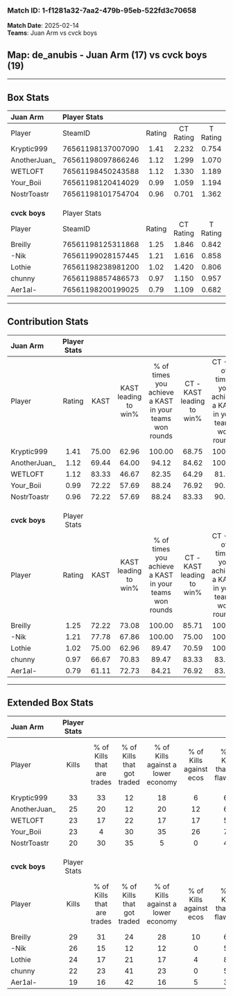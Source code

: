 ### Match ID: 1-f1281a32-7aa2-479b-95eb-522fd3c70658  
**Match Date**: 2025-02-14  
**Teams**: Juan Arm vs cvck boys  

## **Map**: de_anubis - Juan Arm (17) vs cvck boys (19)  
---  

## Box Stats  

| **Juan Arm**  | Player Stats      |        |           |          |       |      |       |         |        |      |     |
| :- | :- | :-: | :-: | :-: | :-: | :-: | :-: | :-: | :-: | :-: | :-: |
| Player        | SteamID           | Rating | CT Rating | T Rating | KAST  | ADR  | Kills | Assists | Deaths | K/D  | HS% |
| Kryptic999    | 76561198137007090 |  1.41  |   2.232   |  0.754   | 75.00 | 98.6 |  33   |   13    |   23   | 1.43 | 60  |
| AnotherJuan_  | 76561198097866246 |  1.12  |   1.299   |  1.070   | 69.44 | 77.8 |  25   |   12    |   22   | 1.14 | 40  |
| WETLOFT       | 76561198450243588 |  1.12  |   1.330   |  1.189   | 83.33 | 61.0 |  23   |   12    |   22   | 1.05 | 39  |
| Your_Boii     | 76561198120414029 |  0.99  |   1.059   |  1.194   | 72.22 | 73.3 |  23   |   11    |   28   | 0.82 | 34  |
| NostrToastr   | 76561198101754704 |  0.96  |   0.701   |  1.362   | 72.22 | 73.6 |  20   |    8    |   25   | 0.80 | 55  |
|               |                   |        |           |          |       |      |       |         |        |      |     |
|               |                   |        |           |          |       |      |       |         |        |      |     |
|               |                   |        |           |          |       |      |       |         |        |      |     |
| **cvck boys** | Player Stats      |        |           |          |       |      |       |         |        |      |     |
| Player        | SteamID           | Rating | CT Rating | T Rating | KAST  | ADR  | Kills | Assists | Deaths | K/D  | HS% |
| Breilly       | 76561198125311868 |  1.25  |   1.846   |  0.842   | 72.22 | 85.5 |  29   |    8    |   22   | 1.32 | 34  |
| -Nik          | 76561199028157445 |  1.21  |   1.616   |  0.858   | 77.78 | 81.7 |  26   |   12    |   23   | 1.13 | 23  |
| Lothie        | 76561198238981200 |  1.02  |   1.420   |  0.806   | 75.00 | 60.7 |  24   |    4    |   25   | 0.96 | 33  |
| chunny        | 76561198857486573 |  0.97  |   1.150   |  0.957   | 66.67 | 73.1 |  22   |   11    |   25   | 0.88 | 59  |
| Aer1al-       | 76561198200199025 |  0.79  |   1.109   |  0.682   | 61.11 | 69.7 |  19   |   12    |   29   | 0.66 | 52  |
---  

## Contribution Stats  

| **Juan Arm**  | Player Stats |       |                      |                                                        |                           |                                                             |                          |                                                            |
| :- | :-: | :-: | :-: | :-: | :-: | :-: | :-: | :-: |
| Player        |    Rating    | KAST  | KAST leading to win% | % of times you achieve a KAST in your teams won rounds | CT - KAST leading to win% | CT - % of times you achieve a KAST in your teams won rounds | T - KAST leading to win% | T - % of times you achieve a KAST in your teams won rounds |
| Kryptic999    |     1.41     | 75.00 |        62.96         |                         100.00                         |           68.75           |                           100.00                            |          54.55           |                           100.00                           |
| AnotherJuan_  |     1.12     | 69.44 |        64.00         |                         94.12                          |           84.62           |                           100.00                            |          41.67           |                           83.33                            |
| WETLOFT       |     1.12     | 83.33 |        46.67         |                         82.35                          |           64.29           |                            81.82                            |          31.25           |                           83.33                            |
| Your_Boii     |     0.99     | 72.22 |        57.69         |                         88.24                          |           76.92           |                            90.91                            |          38.46           |                           83.33                            |
| NostrToastr   |     0.96     | 72.22 |        57.69         |                         88.24                          |           83.33           |                            90.91                            |          35.71           |                           83.33                            |
|               |              |       |                      |                                                        |                           |                                                             |                          |                                                            |
|               |              |       |                      |                                                        |                           |                                                             |                          |                                                            |
|               |              |       |                      |                                                        |                           |                                                             |                          |                                                            |
| **cvck boys** | Player Stats |       |                      |                                                        |                           |                                                             |                          |                                                            |
| Player        |    Rating    | KAST  | KAST leading to win% | % of times you achieve a KAST in your teams won rounds | CT - KAST leading to win% | CT - % of times you achieve a KAST in your teams won rounds | T - KAST leading to win% | T - % of times you achieve a KAST in your teams won rounds |
| Breilly       |     1.25     | 72.22 |        73.08         |                         100.00                         |           85.71           |                           100.00                            |          58.33           |                           100.00                           |
| -Nik          |     1.21     | 77.78 |        67.86         |                         100.00                         |           75.00           |                           100.00                            |          58.33           |                           100.00                           |
| Lothie        |     1.02     | 75.00 |        62.96         |                         89.47                          |           70.59           |                           100.00                            |          50.00           |                           71.43                            |
| chunny        |     0.97     | 66.67 |        70.83         |                         89.47                          |           83.33           |                            83.33                            |          58.33           |                           100.00                           |
| Aer1al-       |     0.79     | 61.11 |        72.73         |                         84.21                          |           76.92           |                            83.33                            |          66.67           |                           85.71                            |
---  

## Extended Box Stats  

| **Juan Arm**  | Player Stats |                            |                            |                                    |                         |                              |                                 |        |                             |                                     |                          |                               |                            |
| :- | :-: | :-: | :-: | :-: | :-: | :-: | :-: | :-: | :-: | :-: | :-: | :-: | :-: |
| Player        |    Kills     | % of Kills that are trades | % of Kills that got traded | % of Kills against a lower economy | % of Kills against ecos | % of Kills that are flawless | % of Kills that are close duels | Deaths | % of Deaths that get traded | % of Deaths against a lower economy | % of Deaths against ecos | % of Deaths that are flawless | % of Deaths that are close |
| Kryptic999    |      33      |             33             |             12             |                 18                 |            6            |              64              |                3                |   23   |             22              |                  4                  |            0             |              39               |             9              |
| AnotherJuan_  |      25      |             20             |             12             |                 20                 |           12            |              60              |               12                |   22   |             18              |                  5                  |            0             |              59               |             5              |
| WETLOFT       |      23      |             17             |             22             |                 17                 |           17            |              52              |               22                |   22   |             41              |                 14                  |            5             |              68               |             0              |
| Your_Boii     |      23      |             4              |             30             |                 35                 |           26            |              78              |                9                |   28   |             32              |                  7                  |            0             |              71               |             7              |
| NostrToastr   |      20      |             30             |             35             |                 5                  |            0            |              45              |               10                |   25   |             20              |                  8                  |            4             |              56               |             12             |
|               |              |                            |                            |                                    |                         |                              |                                 |        |                             |                                     |                          |                               |                            |
|               |              |                            |                            |                                    |                         |                              |                                 |        |                             |                                     |                          |                               |                            |
|               |              |                            |                            |                                    |                         |                              |                                 |        |                             |                                     |                          |                               |                            |
| **cvck boys** | Player Stats |                            |                            |                                    |                         |                              |                                 |        |                             |                                     |                          |                               |                            |
| Player        |    Kills     | % of Kills that are trades | % of Kills that got traded | % of Kills against a lower economy | % of Kills against ecos | % of Kills that are flawless | % of Kills that are close duels | Deaths | % of Deaths that get traded | % of Deaths against a lower economy | % of Deaths against ecos | % of Deaths that are flawless | % of Deaths that are close |
| Breilly       |      29      |             31             |             24             |                 28                 |           10            |              66              |               10                |   22   |             27              |                  9                  |            0             |              45               |             18             |
| -Nik          |      26      |             15             |             12             |                 12                 |            0            |              50              |               12                |   23   |              9              |                  9                  |            0             |              74               |             9              |
| Lothie        |      24      |             17             |             21             |                 17                 |            4            |              83              |                0                |   25   |             24              |                  8                  |            0             |              80               |             0              |
| chunny        |      22      |             23             |             41             |                 23                 |            0            |              59              |                9                |   25   |             20              |                  8                  |            0             |              56               |             16             |
| Aer1al-       |      19      |             16             |             42             |                 16                 |            5            |              32              |                0                |   29   |             24              |                  7                  |            3             |              48               |             10             |
